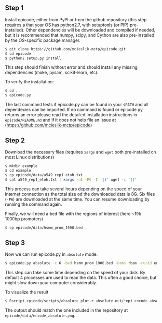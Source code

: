 Step 1
------

Install epicode, either from PyPI or from the github repository (this step requires a that your OS has python2.7, with setuptools (or PIP) pre-installed). Other dependencies will be downloaded and compiled if needed, but it is recommended that numpy, scipy, and Cython are also pre-installed by the OS-specific package manager.

```bash
$ git clone https://github.com/mcieslik-mctp/epicode.git
$ cd epicode
$ python2 setup.py install
```

This step should finish without error and should install any missing dependencies (moke, pysam, scikit-learn, etc).

To verify the installation:

```bash
$ cd ..
$ epicode.py
```

The last command tests if epicode.py can be found in your ```$PATH``` and all dependecies can be imported. If no command is found or epicode.py returns an error please read the detailed installation instructions in ```epicode/README.md``` and if it does not help file an issue at (https://github.com/mcieslik-mctp/epicode)

Step 2
------

Download the necessary files (requires ```xargs``` and ```wget``` both pre-installed on most Linux distributions)

```bash
$ mkdir example
$ cd example
$ cp epicode/data/a549_rep1_etoh.txt .
$ cat a549_rep1_etoh.txt | xargs -n1 -P6 -I '{}' wget -c '{}'
```

This process can take several hours depending on the speed of your internet connection as the total size od the downloaded data is 8G. Six files (``-P6``) are downloaded at the same time. You can resume downloading by running the command again.

Finally, we will need a bed file with the regions of interest (here ~19k 1000bp promoters)

```bash
$ cp epicode/data/hsmm_prom_1000.bed . 
```

Step 3
------

Now we can run epicode.py in ```absolute``` mode.

```bash
$ epicode.py absolute -c 6 -bed hsmm_prom_1000.bed -bams *bam -runid encode
```

This step can take some time depending on the speed of your disk. By default 4 processes are used to read the data. This often a good choice, but might slow down your computer considerably.

To visualize the result

```bash
$ Rscript epicode/scripts/absolute_plot.r absolute_out/*epi encode_absolute.png
```

The output should match the one included in the repository at ```epicode/data/encode_absolute.png```.


